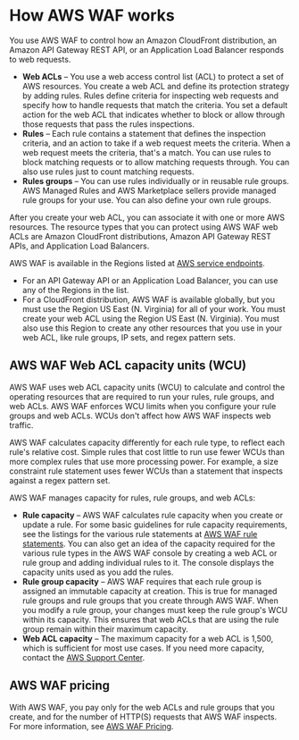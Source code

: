 # How AWS WAF works<a name="how-aws-waf-works"></a>

You use AWS WAF to control how an Amazon CloudFront distribution, an Amazon API Gateway REST API, or an Application Load Balancer responds to web requests\. 
+ **Web ACLs** – You use a web access control list \(ACL\) to protect a set of AWS resources\. You create a web ACL and define its protection strategy by adding rules\. Rules define criteria for inspecting web requests and specify how to handle requests that match the criteria\. You set a default action for the web ACL that indicates whether to block or allow through those requests that pass the rules inspections\. 
+ **Rules** – Each rule contains a statement that defines the inspection criteria, and an action to take if a web request meets the criteria\. When a web request meets the criteria, that's a match\. You can use rules to block matching requests or to allow matching requests through\. You can also use rules just to count matching requests\. 
+ **Rules groups** – You can use rules individually or in reusable rule groups\. AWS Managed Rules and AWS Marketplace sellers provide managed rule groups for your use\. You can also define your own rule groups\.

After you create your web ACL, you can associate it with one or more AWS resources\. The resource types that you can protect using AWS WAF web ACLs are Amazon CloudFront distributions, Amazon API Gateway REST APIs, and Application Load Balancers\. 

AWS WAF is available in the Regions listed at [AWS service endpoints](https://docs.aws.amazon.com/general/latest/gr/rande.html)\. 
+ For an API Gateway API or an Application Load Balancer, you can use any of the Regions in the list\. 
+ For a CloudFront distribution, AWS WAF is available globally, but you must use the Region US East \(N\. Virginia\) for all of your work\. You must create your web ACL using the Region US East \(N\. Virginia\)\. You must also use this Region to create any other resources that you use in your web ACL, like rule groups, IP sets, and regex pattern sets\. 

## AWS WAF Web ACL capacity units \(WCU\)<a name="aws-waf-capacity-units"></a>

AWS WAF uses web ACL capacity units \(WCU\) to calculate and control the operating resources that are required to run your rules, rule groups, and web ACLs\. AWS WAF enforces WCU limits when you configure your rule groups and web ACLs\. WCUs don't affect how AWS WAF inspects web traffic\. 

AWS WAF calculates capacity differently for each rule type, to reflect each rule's relative cost\. Simple rules that cost little to run use fewer WCUs than more complex rules that use more processing power\. For example, a size constraint rule statement uses fewer WCUs than a statement that inspects against a regex pattern set\. 

AWS WAF manages capacity for rules, rule groups, and web ACLs:
+ **Rule capacity** – AWS WAF calculates rule capacity when you create or update a rule\. For some basic guidelines for rule capacity requirements, see the listings for the various rule statements at [AWS WAF rule statements](waf-rule-statements.md)\. You can also get an idea of the capacity required for the various rule types in the AWS WAF console by creating a web ACL or rule group and adding individual rules to it\. The console displays the capacity units used as you add the rules\. 
+ **Rule group capacity** – AWS WAF requires that each rule group is assigned an immutable capacity at creation\. This is true for managed rule groups and rule groups that you create through AWS WAF\. When you modify a rule group, your changes must keep the rule group's WCU within its capacity\. This ensures that web ACLs that are using the rule group remain within their maximum capacity\. 
+ **Web ACL capacity** – The maximum capacity for a web ACL is 1,500, which is sufficient for most use cases\. If you need more capacity, contact the [AWS Support Center](https://console.aws.amazon.com/support/home#/)\. 

## AWS WAF pricing<a name="aws-waf-pricing"></a>

With AWS WAF, you pay only for the web ACLs and rule groups that you create, and for the number of HTTP\(S\) requests that AWS WAF inspects\. For more information, see [AWS WAF Pricing](http://aws.amazon.com/waf/pricing/)\. 
